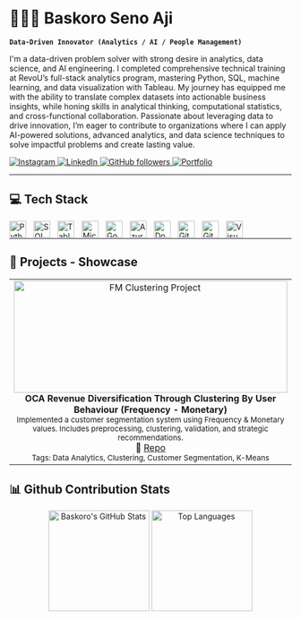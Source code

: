 # 👨🏻‍💻 Baskoro Seno Aji

**`Data-Driven Innovator (Analytics / AI / People Management)`** 

I'm a data-driven problem solver with strong desire in analytics, data science, and AI engineering. I completed comprehensive technical training at RevoU’s full-stack analytics program, mastering Python, SQL, machine learning, and data visualization with Tableau. My journey has equipped me with the ability to translate complex datasets into actionable business insights, while honing skills in analytical thinking, computational statistics, and cross-functional collaboration. Passionate about leveraging data to drive innovation, I’m eager to contribute to organizations where I can apply AI-powered solutions, advanced analytics, and data science techniques to solve impactful problems and create lasting value.

<p align="left">
   <!-- Instagram -->
   <a href="https://www.instagram.com/baskoroajii/">
      <img alt="Instagram" title="Follow me on Instagram" 
           src="https://img.shields.io/badge/-Instagram-E4405F?logo=instagram&logoColor=white&style=for-the-badge"/>
   </a>

   <!-- LinkedIn -->
   <a href="https://www.linkedin.com/in/baskorosenoaji">
   <img alt="LinkedIn" title="Connect with me on LinkedIn"
        src="https://img.shields.io/badge/LinkedIn-0A66C2?style=for-the-badge&logo=linkedin&logoColor=white"/>
</a>


   <!-- GitHub Followers -->
   <a href="https://github.com/Anothaatype?tab=followers">
      <img alt="GitHub followers" title="Follow me on GitHub" 
           src="https://custom-icon-badges.demolab.com/github/followers/Anothaatype?color=236ad3&labelColor=1155ba&style=for-the-badge&logo=person-add&label=Follow&logoColor=white"/>
   </a>

   <!-- Portfolio (Notion) -->
   <a href="https://anothaatype.notion.site/Social-Impact-Data-Analyst-Portfolio-21f0590b999c8053841dde8094c55b61">
      <img alt="Portfolio" title="View my Notion Portfolio" 
           src="https://img.shields.io/badge/-Portfolio-000000?logo=notion&logoColor=white&style=for-the-badge"/>
   </a>
</p>


   
---

## 💻 Tech Stack

<!-- Programming & Development -->
<img align="left" alt="Python" width="30px" style="padding-right:10px;" src="https://cdn.jsdelivr.net/gh/devicons/devicon/icons/python/python-original.svg"/>
<img align="left" alt="SQL" width="30px" style="padding-right:10px;" src="https://cdn.jsdelivr.net/gh/devicons/devicon/icons/mysql/mysql-original.svg"/>

<!-- Data & Analytics -->
<img align="left" alt="Tableau" width="30px" style="padding-right:10px;" src="https://cdn.worldvectorlogo.com/logos/tableau-software.svg"/>
<img align="left" alt="Microsoft Excel" width="30px" style="padding-right:10px;" src="https://img.icons8.com/color/452/microsoft-excel-2019.png"/>
<img align="left" alt="Google Colab" width="30px" style="padding-right:10px;" src="https://colab.research.google.com/img/colab_favicon_256px.png"/>

<!-- Cloud & DevOps -->
<img align="left" alt="Azure" width="30px" style="padding-right:10px;" src="https://cdn.jsdelivr.net/gh/devicons/devicon/icons/azure/azure-original.svg"/>
<img align="left" alt="Docker" width="30px" style="padding-right:10px;" src="https://cdn.jsdelivr.net/gh/devicons/devicon/icons/docker/docker-original.svg"/>
<img align="left" alt="Git" width="30px" style="padding-right:10px;" src="https://cdn.jsdelivr.net/gh/devicons/devicon/icons/git/git-original.svg"/>
<img align="left" alt="GitHub" width="30px" style="padding-right:10px;" src="https://cdn.jsdelivr.net/gh/devicons/devicon/icons/github/github-original.svg"/>

<!-- Productivity & Collaboration -->
<img align="left" alt="Visual Studio Code" width="30px" style="padding-right:10px;" src="https://cdn.jsdelivr.net/gh/devicons/devicon/icons/vscode/vscode-original.svg"/>
<br>

---

## 📄 Projects - Showcase

<div align="center">

<table>
  <tr>
    <td align="center" width="33%">
      <a href="https://github.com/Anothaatype/data-analytics-bank-projects/tree/main/notebooks/Virtual%20Internship%20OCA%20Telkom">
        <img src="https://raw.githubusercontent.com/Anothaatype/data-analytics-bank-projects/main/assets/fm-clustering.png"
             alt="FM Clustering Project"
             style="width:100%; height:200px; object-fit:cover;"/>
      </a>
      <br/>
      <b>OCA Revenue Diversification Through Clustering By User Behaviour (Frequency - Monetary) </b><br/>
      <sub>Implemented a customer segmentation system using Frequency & Monetary values. Includes preprocessing, clustering, validation, and strategic recommendations.</sub><br/>
      🔗 <a href="https://github.com/Anothaatype/data-analytics-bank-projects/tree/main/notebooks/Virtual%20Internship%20OCA%20Telkom">Repo</a>
      <br/>
      <sub>Tags: Data Analytics, Clustering, Customer Segmentation, K-Means</sub>
    </td>
  </tr>
</table>

</div>


## 📊 Github Contribution Stats

<div align="center">

  <img src="https://github-readme-stats.vercel.app/api?username=Anothaatype&show_icons=true&theme=gruvbox&count_private=true" alt="Baskoro's GitHub Stats" height="180"/>
  <img src="https://github-readme-stats.vercel.app/api/top-langs/?username=Anothaatype&layout=compact&theme=gruvbox" alt="Top Languages" height="180"/>

</div>
